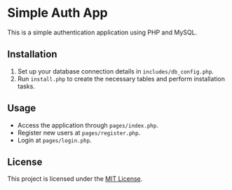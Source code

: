 # Simple Auth App

This is a simple authentication application using PHP and MySQL.

## Installation

1. Set up your database connection details in `includes/db_config.php`.
2. Run `install.php` to create the necessary tables and perform installation tasks.

## Usage

- Access the application through `pages/index.php`.
- Register new users at `pages/register.php`.
- Login at `pages/login.php`.

## License

This project is licensed under the [MIT License](LICENSE).
